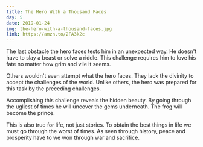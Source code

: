```yaml
---
title: The Hero With a Thousand Faces
day: 5
date: 2019-01-24
img: the-hero-with-a-thousand-faces.jpg
link: https://amzn.to/2FA3k2c
---
```


The last obstacle the hero faces tests him in an unexpected way. He doesn't
have to slay a beast or solve a riddle. This challenge requires him to love
his
fate no matter how grim and vile it seems.

Others wouldn't even attempt what the hero faces. They lack the divinity to
accept the challenges of the world. Unlike others, the hero was prepared for
this task by the preceding challenges.

Accomplishing this challenge reveals the hidden beauty. By going through the
ugliest of times he will uncover the gems underneath. The frog will become
the
prince.

This is also true for life, not just stories. To obtain the best things in
life
we must go through the worst of times. As seen through history, peace and
prosperity have to we won through war and sacrifice.
